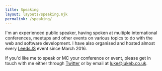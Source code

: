 ```yaml
---
title: Speaking
layout: layouts/speaking.njk
permalink: /speaking/
---
```

I'm an experienced public speaker, having spoken at multiple international conferences, meetups and other events on various topics to do with the web and software development. I have also organised and hosted almost every [LeedsJS](https://leedsjs.com) event since March 2016.

If you'd like me to speak or MC your conference or event, please get in touch with me either through [Twitter](https://twitter.com/CodeFoodPixels) or by email at [luke@lukeb.co.uk](mailto:luke@lukeb.co.uk).
